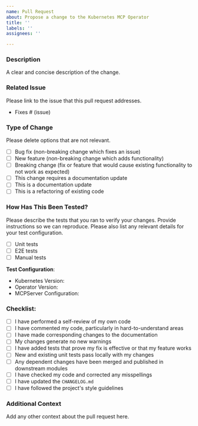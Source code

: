 ```yaml
---
name: Pull Request
about: Propose a change to the Kubernetes MCP Operator
title: ''
labels: ''
assignees: ''

---
```


### Description

A clear and concise description of the change.

### Related Issue

Please link to the issue that this pull request addresses.

- Fixes # (issue)

### Type of Change

Please delete options that are not relevant.

- [ ] Bug fix (non-breaking change which fixes an issue)
- [ ] New feature (non-breaking change which adds functionality)
- [ ] Breaking change (fix or feature that would cause existing functionality to not work as expected)
- [ ] This change requires a documentation update
- [ ] This is a documentation update
- [ ] This is a refactoring of existing code

### How Has This Been Tested?

Please describe the tests that you ran to verify your changes. Provide instructions so we can reproduce. Please also list any relevant details for your test configuration.

- [ ] Unit tests
- [ ] E2E tests
- [ ] Manual tests

**Test Configuration**:
*   Kubernetes Version:
*   Operator Version:
*   MCPServer Configuration:

### Checklist:

- [ ] I have performed a self-review of my own code
- [ ] I have commented my code, particularly in hard-to-understand areas
- [ ] I have made corresponding changes to the documentation
- [ ] My changes generate no new warnings
- [ ] I have added tests that prove my fix is effective or that my feature works
- [ ] New and existing unit tests pass locally with my changes
- [ ] Any dependent changes have been merged and published in downstream modules
- [ ] I have checked my code and corrected any misspellings
- [ ] I have updated the `CHANGELOG.md`
- [ ] I have followed the project's style guidelines

### Additional Context

Add any other context about the pull request here.
